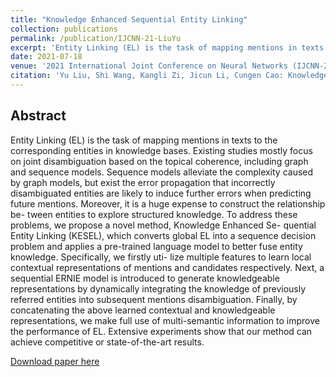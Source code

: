 ```yaml
---
title: "Knowledge Enhanced Sequential Entity Linking"
collection: publications
permalink: /publication/IJCNN-21-LiuYu
excerpt: 'Entity Linking (EL) is the task of mapping mentions in texts to the corresponding entities in knowledge bases. Existing studies mostly focus on joint disambiguation based on the topical coherence, including graph and sequence models. Sequence models alleviate the complexity caused by graph models, but exist the error propagation that incorrectly disambiguated entities are likely to induce further errors when predicting future mentions. Moreover, it is a huge expense to construct the relationship be- tween entities to explore structured knowledge. To address these problems, we propose a novel method, Knowledge Enhanced Se- quential Entity Linking (KESEL), which converts global EL into a sequence decision problem and applies a pre-trained language model to better fuse entity knowledge. Specifically, we firstly uti- lize multiple features to learn local contextual representations of mentions and candidates respectively. Next, a sequential ERNIE model is introduced to generate knowledgeable representations by dynamically integrating the knowledge of previously referred entities into subsequent mentions disambiguation. Finally, by concatenating the above learned contextual and knowledgeable representations, we make full use of multi-semantic information to improve the performance of EL. Extensive experiments show that our method can achieve competitive or state-of-the-art results.'
date: 2021-07-18
venue: '2021 International Joint Conference on Neural Networks (IJCNN-21)'
citation: 'Yu Liu, Shi Wang, Kangli Zi, Jicun Li, Cungen Cao: Knowledge Enhanced Sequential Entity Linking. IJCNN 2021: 1-8'
---
```

Abstract
--
Entity Linking (EL) is the task of mapping mentions in texts to the corresponding entities in knowledge bases. Existing studies mostly focus on joint disambiguation based on the topical coherence, including graph and sequence models. Sequence models alleviate the complexity caused by graph models, but exist the error propagation that incorrectly disambiguated entities are likely to induce further errors when predicting future mentions. Moreover, it is a huge expense to construct the relationship be- tween entities to explore structured knowledge. To address these problems, we propose a novel method, Knowledge Enhanced Se- quential Entity Linking (KESEL), which converts global EL into a sequence decision problem and applies a pre-trained language model to better fuse entity knowledge. Specifically, we firstly uti- lize multiple features to learn local contextual representations of mentions and candidates respectively. Next, a sequential ERNIE model is introduced to generate knowledgeable representations by dynamically integrating the knowledge of previously referred entities into subsequent mentions disambiguation. Finally, by concatenating the above learned contextual and knowledgeable representations, we make full use of multi-semantic information to improve the performance of EL. Extensive experiments show that our method can achieve competitive or state-of-the-art results.

[Download paper here](../files/ijcnn21-Knowledge_Enhanced_Sequential_Entity_Linking.pdf)

